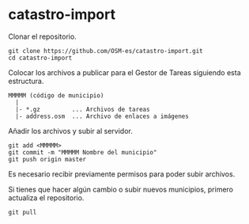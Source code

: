 # catastro-import

Clonar el repositorio.

```
git clone https://github.com/OSM-es/catastro-import.git
cd catastro-import
```

Colocar los archivos a publicar para el Gestor de Tareas siguiendo esta estructura.

```
MMMMM (código de municipio)  
  |  
  |- *.gz         ... Archivos de tareas  
  |- address.osm  ... Archivo de enlaces a imágenes
```

Añadir los archivos y subir al servidor.

```
git add <MMMMM>
git commit -m "MMMMM Nombre del municipio"
git push origin master
```

Es necesario recibir previamente permisos para poder subir archivos.

Si tienes que hacer algún cambio o subir nuevos municipios, primero actualiza el repositorio.

```
git pull
```
